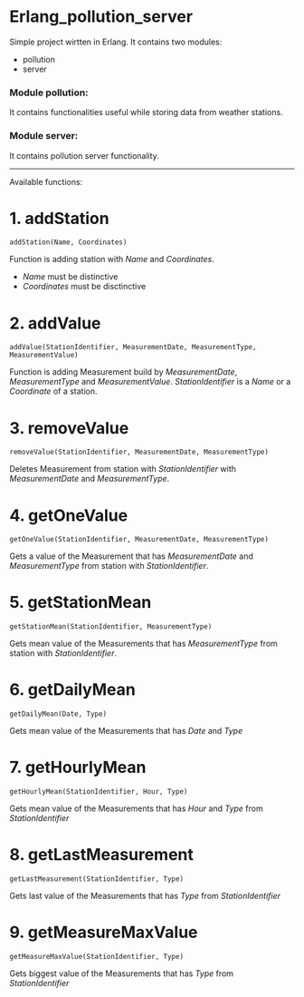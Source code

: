 # Erlang_pollution_server
Simple project wirtten in Erlang. It contains two modules:
* pollution
* server
### Module pollution:
It contains functionalities useful while storing data from weather stations.
### Module server:
It contains pollution server functionality.

-----

Available functions:
# 1. addStation
```
addStation(Name, Coordinates)
```
Function is adding station with *Name* and *Coordinates*.
* *Name* must be distinctive
* *Coordinates* must be disctinctive

# 2. addValue
```
addValue(StationIdentifier, MeasurementDate, MeasurementType, MeasurementValue)
```
Function is adding Measurement build by *MeasurementDate*, *MeasurementType* and *MeasurementValue*.
*StationIdentifier* is a *Name* or a *Coordinate* of a station.

# 3. removeValue
```
removeValue(StationIdentifier, MeasurementDate, MeasurementType)
```
Deletes Measurement from station with *StationIdentifier* with *MeasurementDate* and *MeasurementType*.

# 4. getOneValue
```
getOneValue(StationIdentifier, MeasurementDate, MeasurementType)
```
Gets a value of the Measurement that has *MeasurementDate* and *MeasurementType* from station with *StationIdentifier*.

# 5. getStationMean
```
getStationMean(StationIdentifier, MeasurementType)
```
Gets mean value of the Measurements that has *MeasurementType* from station with *StationIdentifier*.

# 6. getDailyMean
```
getDailyMean(Date, Type)
```
Gets mean value of the Measurements that has *Date* and *Type*

# 7. getHourlyMean
```
getHourlyMean(StationIdentifier, Hour, Type)
```
Gets mean value of the Measurements that has *Hour* and *Type* from *StationIdentifier*

# 8. getLastMeasurement
```
getLastMeasurement(StationIdentifier, Type)
```
Gets last value of the Measurements that has *Type* from *StationIdentifier*

# 9. getMeasureMaxValue
```
getMeasureMaxValue(StationIdentifier, Type)
```
Gets biggest value of the Measurements that has *Type* from *StationIdentifier*
